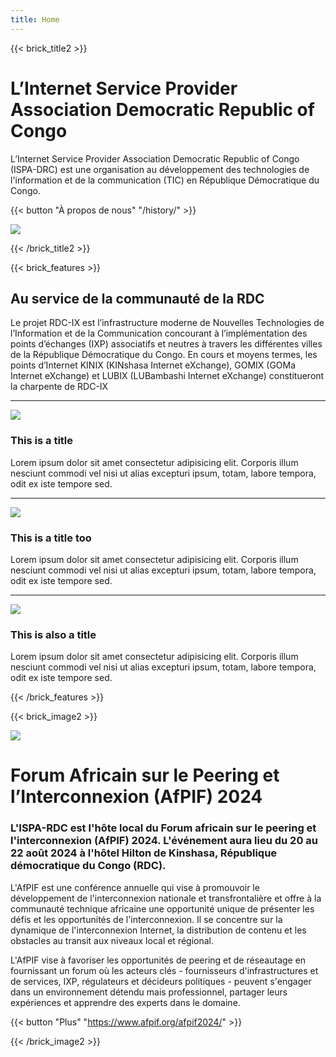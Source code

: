 ```yaml
---
title: Home
---
```

{{< brick_title2 >}}

# L’Internet Service Provider Association Democratic Republic of Congo

L’Internet Service Provider Association Democratic Republic of Congo (ISPA-DRC) est une organisation au développement des technologies de l'information et de la communication (TIC) en République Démocratique du Congo.

{{< button "À propos de nous" "/history/" >}}

![](/uploads/photos/bricks.png)

{{< /brick_title2 >}}

{{< brick_features >}}

## Au service de la communauté de la RDC

Le projet RDC-IX  est l’infrastructure moderne de Nouvelles Technologies de l’Information et de la Communication concourant à l’implémentation des points d’échanges (IXP) associatifs et neutres à travers les différentes villes de la République Démocratique du Congo. En cours et moyens termes, les points d’Internet KINIX (KINshasa Internet eXchange), GOMIX (GOMa Internet eXchange) et LUBIX (LUBambashi Internet eXchange) constitueront la charpente de RDC-IX

---

![](/img/icons/material-symbols/200/rounded/auto_awesome_mosaic.svg)

### This is a title

Lorem ipsum dolor sit amet consectetur adipisicing elit. Corporis illum nesciunt commodi vel nisi ut alias excepturi ipsum, totam, labore tempora, odit ex iste tempore sed.

---

![](/img/icons/material-symbols/200/rounded/performance_max.svg)

### This is a title too

Lorem ipsum dolor sit amet consectetur adipisicing elit. Corporis illum nesciunt commodi vel nisi ut alias excepturi ipsum, totam, labore tempora, odit ex iste tempore sed.

---

![](/img/icons/material-symbols/200/rounded/design_services.svg)

### This is also a title

Lorem ipsum dolor sit amet consectetur adipisicing elit. Corporis illum nesciunt commodi vel nisi ut alias excepturi ipsum, totam, labore tempora, odit ex iste tempore sed.

{{< /brick_features >}}

{{< brick_image2 >}}

![](/uploads/illustrations/cuate/afpif2024.png)

# Forum Africain sur le Peering et l’Interconnexion (AfPIF) 2024

### L'ISPA-RDC est l'hôte local du Forum africain sur le peering et l'interconnexion (AfPIF) 2024. L'événement aura lieu du 20 au 22 août 2024 à l'hôtel Hilton de Kinshasa, République démocratique du Congo (RDC).

L'AfPIF est une conférence annuelle qui vise à promouvoir le développement de l'interconnexion nationale et transfrontalière et offre à la communauté technique africaine une opportunité unique de présenter les défis et les opportunités de l'interconnexion. Il se concentre sur la dynamique de l'interconnexion Internet, la distribution de contenu et les obstacles au transit aux niveaux local et régional.

L'AfPIF vise à favoriser les opportunités de peering et de réseautage en fournissant un forum où les acteurs clés - fournisseurs d'infrastructures et de services, IXP, régulateurs et décideurs politiques - peuvent s'engager dans un environnement détendu mais professionnel, partager leurs expériences et apprendre des experts dans le domaine.

{{< button "Plus" "<https://www.afpif.org/afpif2024/>" >}}

{{< /brick_image2 >}}

